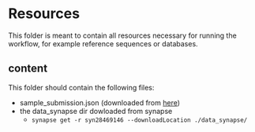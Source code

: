 # Resources

This folder is meant to contain all resources necessary for running the workflow, for example reference sequences or databases.

## content

This folder should contain the following files:

- sample_submission.json (downloaded from [here](https://github.com/de-Boer-Lab/DREAM-2022/blob/main/sample_submission.json))
- the data_synapse dir dowloaded from synapse
    - `synapse get -r syn28469146 --downloadLocation ./data_synapse/`
